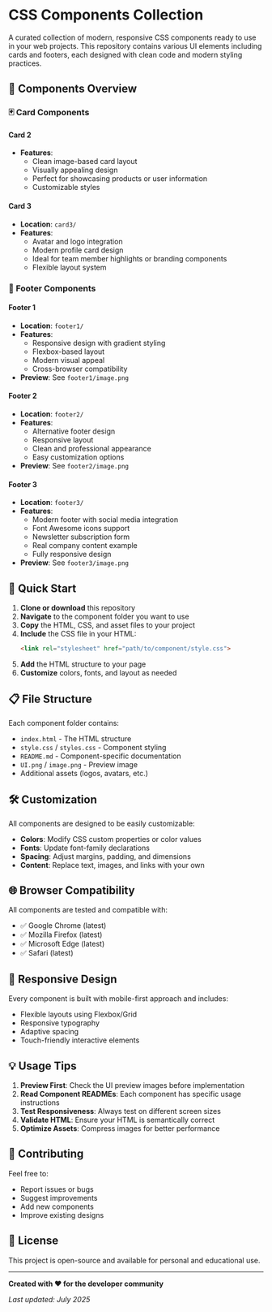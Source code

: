 # CSS Components Collection

A curated collection of modern, responsive CSS components ready to use in your web projects. This repository contains various UI elements including cards and footers, each designed with clean code and modern styling practices.

## 📁 Components Overview

### 🃏 Card Components

#### Card 2
- **Features**: 
  - Clean image-based card layout
  - Visually appealing design
  - Perfect for showcasing products or user information
  - Customizable styles


#### Card 3
- **Location**: `card3/`
- **Features**:
  - Avatar and logo integration
  - Modern profile card design
  - Ideal for team member highlights or branding components
  - Flexible layout system

### 🦶 Footer Components

#### Footer 1
- **Location**: `footer1/`
- **Features**:
  - Responsive design with gradient styling
  - Flexbox-based layout
  - Modern visual appeal
  - Cross-browser compatibility
- **Preview**: See `footer1/image.png`

#### Footer 2
- **Location**: `footer2/`
- **Features**:
  - Alternative footer design
  - Responsive layout
  - Clean and professional appearance
  - Easy customization options
- **Preview**: See `footer2/image.png`

#### Footer 3
- **Location**: `footer3/`
- **Features**:
  - Modern footer with social media integration
  - Font Awesome icons support
  - Newsletter subscription form
  - Real company content example
  - Fully responsive design
- **Preview**: See `footer3/image.png`

## 🚀 Quick Start

1. **Clone or download** this repository
2. **Navigate** to the component folder you want to use
3. **Copy** the HTML, CSS, and asset files to your project
4. **Include** the CSS file in your HTML:
   ```html
   <link rel="stylesheet" href="path/to/component/style.css">
   ```
5. **Add** the HTML structure to your page
6. **Customize** colors, fonts, and layout as needed

## 📋 File Structure

Each component folder contains:
- `index.html` - The HTML structure
- `style.css` / `styles.css` - Component styling
- `README.md` - Component-specific documentation
- `UI.png` / `image.png` - Preview image
- Additional assets (logos, avatars, etc.)

## 🛠️ Customization

All components are designed to be easily customizable:

- **Colors**: Modify CSS custom properties or color values
- **Fonts**: Update font-family declarations
- **Spacing**: Adjust margins, padding, and dimensions
- **Content**: Replace text, images, and links with your own

## 🌐 Browser Compatibility

All components are tested and compatible with:
- ✅ Google Chrome (latest)
- ✅ Mozilla Firefox (latest)
- ✅ Microsoft Edge (latest)
- ✅ Safari (latest)

## 📱 Responsive Design

Every component is built with mobile-first approach and includes:
- Flexible layouts using Flexbox/Grid
- Responsive typography
- Adaptive spacing
- Touch-friendly interactive elements

## 💡 Usage Tips

1. **Preview First**: Check the UI preview images before implementation
2. **Read Component READMEs**: Each component has specific usage instructions
3. **Test Responsiveness**: Always test on different screen sizes
4. **Validate HTML**: Ensure your HTML is semantically correct
5. **Optimize Assets**: Compress images for better performance

## 🤝 Contributing

Feel free to:
- Report issues or bugs
- Suggest improvements
- Add new components
- Improve existing designs

## 📄 License

This project is open-source and available for personal and educational use.

---

**Created with ❤️ for the developer community**

*Last updated: July 2025*
